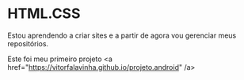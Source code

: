 # HTML.CSS

Estou aprendendo a criar sites e a partir de agora vou gerenciar meus repositórios. 

Este foi meu primeiro projeto <a href="https://vitorfalavinha.github.io/projeto.android" /a> 
